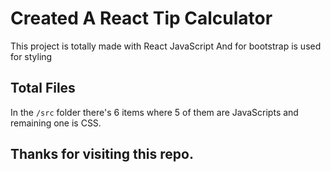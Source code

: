 # Created A React Tip Calculator

This project is totally made with React JavaScript And for bootstrap is used for styling

## Total Files

In the `/src` folder there's 6 items where 5 of them are JavaScripts and remaining one is CSS.

## Thanks for visiting this repo.